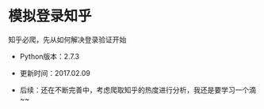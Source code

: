 # 模拟登录知乎

知乎必爬，先从如何解决登录验证开始

* Python版本：2.7.3

* 更新时间：2017.02.09

* 后续：还在不断完善中，考虑爬取知乎的热度进行分析，我还是要学习一个滴~~

